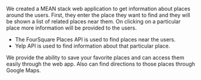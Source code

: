 We created a MEAN stack web application to get information about places around the users. First, they enter the place they want to find and they will be shown a list of related places near them. On clicking on a particular place more information will be provided to the users.
* The FourSquare Places API is used to find places near the users.
* Yelp API is used to find information about that particular place.

We provide the ability to save your favorite places and can access them easily through the web app. Also can find directions to those places through Google Maps.